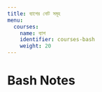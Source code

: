 ```yaml
---
title: ব্যাশের নোট সমূহ
menu:
  courses:
    name: ব্যাশ
    identifier: courses-bash
    weight: 20
---
```

# Bash Notes